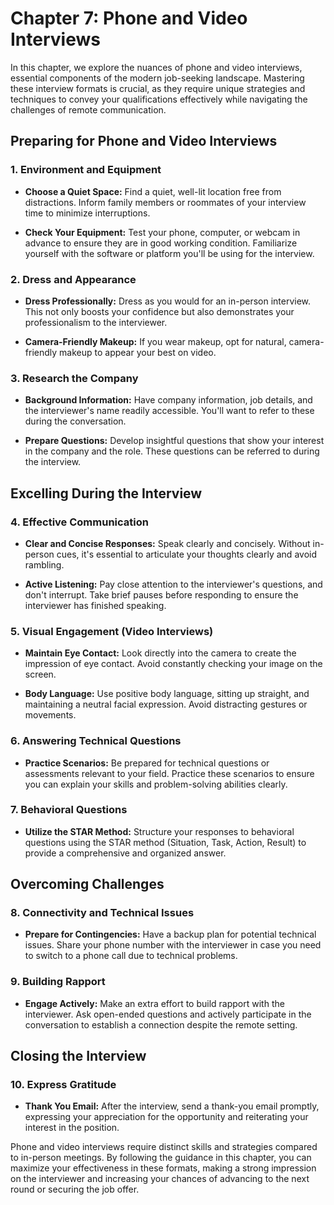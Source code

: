 Chapter 7: Phone and Video Interviews
=====================================

In this chapter, we explore the nuances of phone and video interviews, essential components of the modern job-seeking landscape. Mastering these interview formats is crucial, as they require unique strategies and techniques to convey your qualifications effectively while navigating the challenges of remote communication.

Preparing for Phone and Video Interviews
----------------------------------------

### **1. Environment and Equipment**

* **Choose a Quiet Space:** Find a quiet, well-lit location free from distractions. Inform family members or roommates of your interview time to minimize interruptions.

* **Check Your Equipment:** Test your phone, computer, or webcam in advance to ensure they are in good working condition. Familiarize yourself with the software or platform you'll be using for the interview.

### **2. Dress and Appearance**

* **Dress Professionally:** Dress as you would for an in-person interview. This not only boosts your confidence but also demonstrates your professionalism to the interviewer.

* **Camera-Friendly Makeup:** If you wear makeup, opt for natural, camera-friendly makeup to appear your best on video.

### **3. Research the Company**

* **Background Information:** Have company information, job details, and the interviewer's name readily accessible. You'll want to refer to these during the conversation.

* **Prepare Questions:** Develop insightful questions that show your interest in the company and the role. These questions can be referred to during the interview.

Excelling During the Interview
------------------------------

### **4. Effective Communication**

* **Clear and Concise Responses:** Speak clearly and concisely. Without in-person cues, it's essential to articulate your thoughts clearly and avoid rambling.

* **Active Listening:** Pay close attention to the interviewer's questions, and don't interrupt. Take brief pauses before responding to ensure the interviewer has finished speaking.

### **5. Visual Engagement (Video Interviews)**

* **Maintain Eye Contact:** Look directly into the camera to create the impression of eye contact. Avoid constantly checking your image on the screen.

* **Body Language:** Use positive body language, sitting up straight, and maintaining a neutral facial expression. Avoid distracting gestures or movements.

### **6. Answering Technical Questions**

* **Practice Scenarios:** Be prepared for technical questions or assessments relevant to your field. Practice these scenarios to ensure you can explain your skills and problem-solving abilities clearly.

### **7. Behavioral Questions**

* **Utilize the STAR Method:** Structure your responses to behavioral questions using the STAR method (Situation, Task, Action, Result) to provide a comprehensive and organized answer.

Overcoming Challenges
---------------------

### **8. Connectivity and Technical Issues**

* **Prepare for Contingencies:** Have a backup plan for potential technical issues. Share your phone number with the interviewer in case you need to switch to a phone call due to technical problems.

### **9. Building Rapport**

* **Engage Actively:** Make an extra effort to build rapport with the interviewer. Ask open-ended questions and actively participate in the conversation to establish a connection despite the remote setting.

Closing the Interview
---------------------

### **10. Express Gratitude**

* **Thank You Email:** After the interview, send a thank-you email promptly, expressing your appreciation for the opportunity and reiterating your interest in the position.

Phone and video interviews require distinct skills and strategies compared to in-person meetings. By following the guidance in this chapter, you can maximize your effectiveness in these formats, making a strong impression on the interviewer and increasing your chances of advancing to the next round or securing the job offer.
